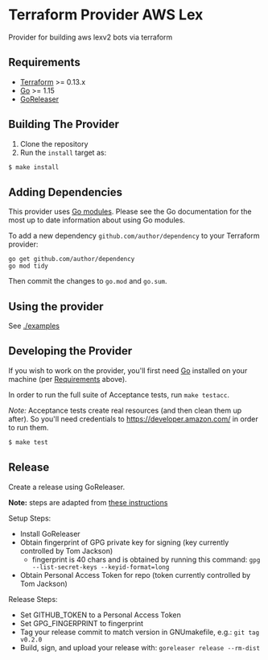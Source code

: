 # Terraform Provider AWS Lex

Provider for building aws lexv2 bots via terraform

## Requirements

-	[Terraform](https://www.terraform.io/downloads.html) >= 0.13.x
-	[Go](https://golang.org/doc/install) >= 1.15
-   [GoReleaser](https://goreleaser.com/)

## Building The Provider

1. Clone the repository
2. Run the `install` target as: 
```sh
$ make install
```

## Adding Dependencies

This provider uses [Go modules](https://github.com/golang/go/wiki/Modules).
Please see the Go documentation for the most up to date information about using Go modules.

To add a new dependency `github.com/author/dependency` to your Terraform provider:

```
go get github.com/author/dependency
go mod tidy
```

Then commit the changes to `go.mod` and `go.sum`.

## Using the provider

See [./examples](./examples)

## Developing the Provider

If you wish to work on the provider, you'll first need [Go](http://www.golang.org) installed on your machine (per [Requirements](#requirements) above).

In order to run the full suite of Acceptance tests, run `make testacc`.

*Note:* Acceptance tests create real resources (and then clean them up after). So you'll need credentials to https://developer.amazon.com/ in order to run them.

```sh
$ make test
```

## Release

Create a release using GoReleaser. 

**Note:** steps are adapted from [these instructions](https://www.terraform.io/docs/registry/providers/publishing.html#using-goreleaser-locally)

Setup Steps:
* Install GoReleaser
* Obtain fingerprint of GPG private key for signing (key currently controlled by Tom Jackson)
  * fingerprint is 40 chars and is obtained by running this command:
    `gpg --list-secret-keys --keyid-format=long`
* Obtain Personal Access Token for repo (token currently controlled by Tom Jackson)

Release Steps:
* Set GITHUB_TOKEN to a Personal Access Token
* Set GPG_FINGERPRINT to fingerprint
* Tag your release commit to match version in GNUmakefile, e.g.:
  `git tag v0.2.0`
* Build, sign, and upload your release with:
  `goreleaser release --rm-dist`
